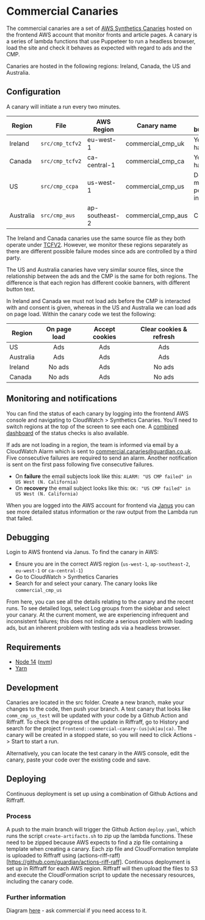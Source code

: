 # Commercial Canaries

The commercial canaries are a set of [AWS Synthetics Canaries](https://docs.aws.amazon.com/AmazonCloudWatch/latest/monitoring/CloudWatch_Synthetics_Canaries.html) hosted on the frontend AWS account that monitor fronts and article pages. A canary is a series of lambda functions that use Puppeteer to run a headless browser, load the site and check it behaves as expected with regard to ads and the CMP.

Canaries are hosted in the following regions: Ireland, Canada, the US and Australia.

## Configuration

A canary will initiate a run every two minutes. 

| Region          | File            | AWS Region     | Canary name               | Banner button text                  |
| --------------- | --------------- | -------------- | ------------------------- | ----------------------------------- |
| Ireland         | `src/cmp_tcfv2` | eu-west-1      | commercial_cmp_uk         | Yes, I’m happy                      |
| Canada          | `src/cmp_tcfv2` | ca-central-1   | commercial_cmp_ca         | Yes, I’m happy                      |
| US              | `src/cmp_ccpa`  | us-west-1      | commercial_cmp_us         | Do not sell my personal information |
| Australia       | `src/cmp_aus`   | ap-southeast-2 | commercial_cmp_aus        | Continue                            |

The Ireland and Canada canaries use the same source file as they both operate under [TCFV2](https://iabeurope.eu/tcf-2-0/). However, we monitor these regions separately as there are different possible failure modes since ads are controlled by a third party.

The US and Australia canaries have very similar source files, since the relationship between the ads and the CMP is the same for both regions. The difference is that each region has different cookie banners, with different button text.

In Ireland and Canada we must not load ads before the CMP is interacted with and consent is given, whereas in the US and Australia we can load ads on page load. Within the canary code we test the following:

| Region    | On page load | Accept cookies | Clear cookies & refresh |
| --------- |:------------:|:--------------:|:-----------------------:|
| US        | Ads          | Ads            | Ads                     |
| Australia | Ads          | Ads            | Ads                     |
| Ireland   | No ads       | Ads            | No ads                  |
| Canada    | No ads       | Ads            | No ads                  |

## Monitoring and notifications

You can find the status of each canary by logging into the frontend AWS console and navigating to CloudWatch > Synthetics Canaries. You'll need to switch regions at the top of the screen to see each one. A [combined dashboard](https://eu-west-1.console.aws.amazon.com/cloudwatch/home?region=eu-west-1#dashboards:name=Commercial-Canaries) of the status checks is also available.

If ads are not loading in a region, the team is informed via email by a CloudWatch Alarm which is sent to commercial.canaries@guardian.co.uk. Five consecutive failures are required to send an alarm. Another notification is sent on the first pass following five consecutive failures.

- On **failure** the email subjects look like this: `ALARM: "US CMP failed" in US West (N. California)`
- On **recovery** the email subject looks like this: `OK: "US CMP failed" in US West (N. California)`

When you are logged into the AWS account for frontend via [Janus](https://janus.gutools.co.uk/) you can see more detailed status information or the raw output from the Lambda run that failed.

## Debugging

Login to AWS frontend via Janus. To find the canary in AWS: 
- Ensure you are in the correct AWS region (`us-west-1`, `ap-southeast-2`, `eu-west-1` or `ca-central-1`)
- Go to CloudWatch > Synthetics Canaries
- Search for and select your canary. The canary looks like `commercial_cmp_us`

From here, you can see all the details relating to the canary and the recent runs. To see detailed logs, select Log groups from the sidebar and select your canary. At the current moment, we are experiencing infrequent and inconsistent failures; this does not indicate a serious problem with loading ads, but an inherent problem with testing ads via a headless browser.

## Requirements

* [Node 14](https://nodejs.org/en/download/) ([nvm](https://github.com/nvm-sh/nvm))
* [Yarn](https://classic.yarnpkg.com/en/docs/install/)

## Development

Canaries are located in the src folder. Create a new branch, make your changes to the code, then push your branch. A test canary that looks like `comm_cmp_us_test` will be updated with your code by a Github Action and Riffraff. To check the progress of the update in Riffraff, go to History and search for the project `frontend::commercial-canary-(us|uk|au|ca)`. The canary will be created in a stopped state, so you will need to click Actions -> Start to start a run.

Alternatively, you can locate the test canary in the AWS console, edit the canary, paste your code over the existing code and save.

## Deploying

Continuous deployment is set up using a combination of Github Actions and Riffraff. 

### Process

A push to the main branch will trigger the Github Action `deploy.yaml`, which runs the script `create-artifacts.sh` to zip up the lambda functions. These need to be zipped because AWS expects to find a zip file containing a template when creating a canary. Each zip file and CloudFormation template is uploaded to Riffraff using (actions-riff-raff)[https://github.com/guardian/actions-riff-raff]. Continuous deployment is set up in Riffraff for each AWS region. Riffraff will then upload the files to S3 and execute the CloudFormation script to update the necessary resources, including the canary code.

### Further information

Diagram [here](https://docs.google.com/presentation/d/1l8QFoq7siUWdJMRq_qc8vLcNf1iFhXH5aKx3Ok5xEu4/edit#slide=id.gb8f2b491c7_0_44) - ask commercial if you need access to it.